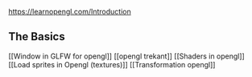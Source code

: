 
https://learnopengl.com/Introduction

## The Basics
[[Window in GLFW for opengl]]
[[opengl trekant]]
[[Shaders in opengl]]
[[Load sprites in Opengl (textures)]]
[[Transformation opengl]]

